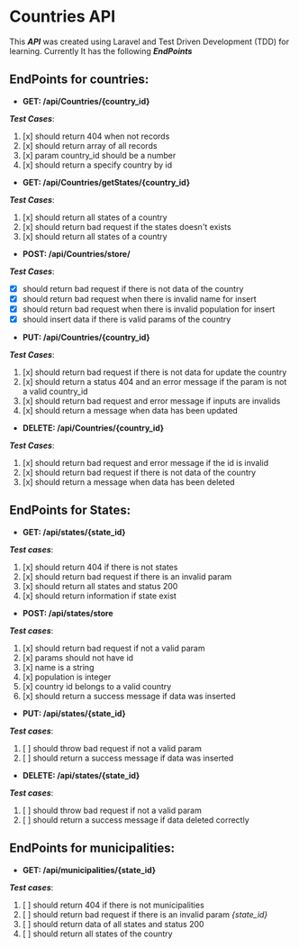 # Countries API

This **_API_** was created using Laravel and Test Driven Development (TDD) for learning. Currently It has the following **_EndPoints_**

## EndPoints for countries:

-   **GET: /api/Countries/{country_id}**

**_Test Cases_**:

1.  [x] should return 404 when not records
1.  [x] should return array of all records
1.  [x] param country_id should be a number
1.  [x] should return a specify country by id

-   **GET: /api/Countries/getStates/{country_id}**

**_Test Cases_**:

1.  [x] should return all states of a country
1.  [x] should return bad request if the states doesn't exists
1.  [x] should return all states of a country

-   **POST: /api/Countries/store/**

**_Test Cases_**:

- [x]  should return bad request if there is not data of the country
- [x]  should return bad request when there is invalid name for insert
- [x]  should return bad request when there is invalid population for insert
- [x]  should insert data if there is valid params of the country

-   **PUT: /api/Countries/{country_id}**

**_Test Cases_**:

1.  [x] should return bad request if there is not data for update the country
1.  [x] should return a status 404 and an error message if the param is not a valid country_id
1.  [x] should return bad request and error message if inputs are invalids
1.  [x] should return a message when data has been updated

-   **DELETE: /api/Countries/{country_id}**

**_Test Cases_**:

1. [x]  should return bad request and error message if the id is invalid
1. [x]  should return bad request if there is not data of the country
1. [x]  should return a message when data has been deleted
## EndPoints for States:

-   **GET: /api/states/{state_id}**

**_Test cases_**:

1.  [x] should return 404 if there is not states
1.  [x] should return bad request if there is an invalid param 
1.  [x] should return all states and status 200 
1.  [x] should return information if state exist 

-   **POST: /api/states/store**

**_Test cases_**:

1.  [x] should return bad request if not a valid param
1.  [x] params should not have id 
1.  [x] name is a string
1.  [x] population is integer
1.  [x] country id belongs to a valid country
1.  [x] should return a success message if data was inserted

-   **PUT: /api/states/{state_id}**

**_Test cases_**:

1.  [ ] should throw bad request if not a valid param
1.  [ ] should return a success message if data was inserted

-   **DELETE: /api/states/{state_id}**

**_Test cases_**:

1.  [ ] should throw bad request if not a valid param
1.  [ ] should return a success message if data deleted correctly

## EndPoints for municipalities:

-   **GET: /api/municipalities/{state_id}**

**_Test cases_**:

1.  [ ] should return 404 if there is not municipalities
1.  [ ] should return bad request if there is an invalid param _{state_id}_
1.  [ ] should return data of all states and status 200
1.  [ ] should return all states of the country
